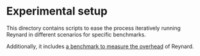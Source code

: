 # Experimental setup

This directory contains scripts to ease the process iteratively running Reynard in different scenarios for specific benchmarks.

Additionally, it includes [a benchmark to measure the overhead](./overhead/) of Reynard.
